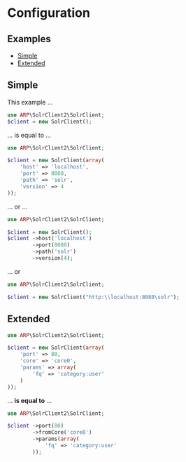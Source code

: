 # Configuration

## Examples
* [Simple](#simple)
* [Extended](#extended)

## <a name="simple"></a>Simple
This example ...

```php
use ARP\SolrClient2\SolrClient;  
$client = new SolrClient();
```
... is equal to ...

```php
use ARP\SolrClient2\SolrClient; 

$client = new SolrClient(array(
    'host' => 'localhost',
    'port' => 8080,
    'path' => 'solr',
    'version' => 4
));
```
... or ...

```php
use ARP\SolrClient2\SolrClient; 

$client = new SolrClient();
$client ->host('localhost')
        ->port(8080)
        ->path('solr')
        ->version(4);
```

... or

```php
use ARP\SolrClient2\SolrClient; 

$client = new SolrClient("http:\\localhost:8080\solr");
```

## <a name="extended"></a>Extended

```php
use ARP\SolrClient2\SolrClient; 

$client = new SolrClient(array(
    'port' => 80,
    'core' => 'core0',
    'params' => array(
        'fq' => 'category:user'
    )
));
```
... <b>is equal to</b> ...
```php
use ARP\SolrClient2\SolrClient; 

$client ->port(80)
        ->fromCore('core0')
        ->params(array(
            'fq' => 'category:user'
        ));
```
